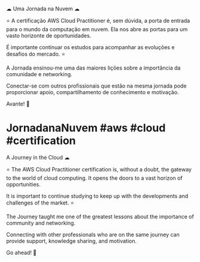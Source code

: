 ☁ Uma Jornada na Nuvem ☁ 

⭐ A certificação AWS Cloud Practitioner é, sem dúvida, a porta de entrada para o mundo da computação em nuvem. Ela nos abre as portas para um vasto horizonte de oportunidades. 

É importante continuar os estudos para acompanhar as evoluções e desafios do mercado. ⭐

A Jornada ensinou-me uma das maiores lições sobre a importância da comunidade e networking. 

Conectar-se com outros profissionais que estão na mesma jornada pode proporcionar apoio, compartilhamento de conhecimento e motivação. 

Avante! 🚀 

# JornadanaNuvem #aws #cloud #certification


A Journey in the Cloud ☁

⭐ The AWS Cloud Practitioner certification is, without a doubt, the gateway to the world of cloud computing. It opens the doors to a vast horizon of opportunities.

It is important to continue studying to keep up with the developments and challenges of the market. ⭐

The Journey taught me one of the greatest lessons about the importance of community and networking.

Connecting with other professionals who are on the same journey can provide support, knowledge sharing, and motivation.

Go ahead! 🚀 
